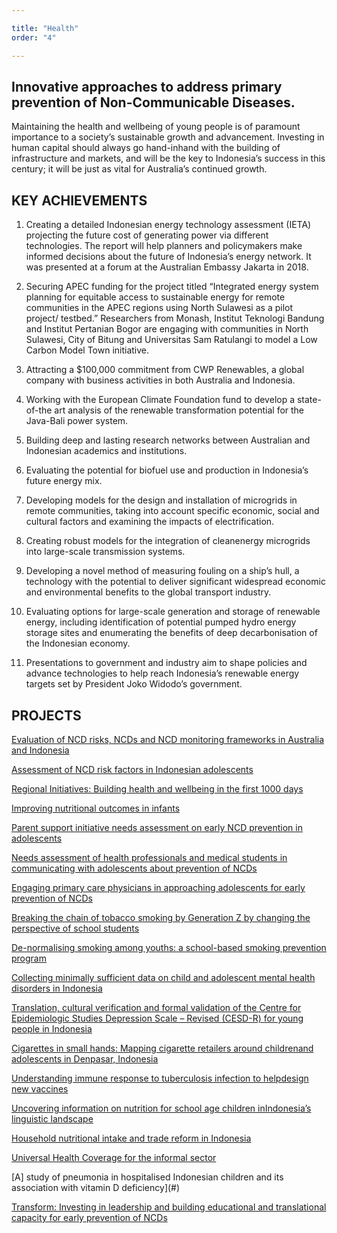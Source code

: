 ```yaml
---

title: "Health"
order: "4"

---
```

<div id="top-target"></div>

## Innovative approaches to address primary prevention of Non-Communicable Diseases.

Maintaining the health and wellbeing of young people is of paramount importance to a society’s sustainable growth and advancement. Investing in human capital should always go hand-inhand with the building of infrastructure and markets, and will be the key to Indonesia’s success in this century; it will be just as vital for Australia’s continued growth.<!--more-->

## KEY ACHIEVEMENTS 
1. Creating a detailed Indonesian energy technology assessment (IETA) projecting the future cost of generating power via different technologies. The report will help planners and policymakers make informed decisions about the future of Indonesia’s energy network. It was presented at a forum at the Australian Embassy Jakarta in 2018.

1. Securing APEC funding for the project titled “Integrated energy system planning for equitable access to sustainable energy for remote communities in the APEC regions using North Sulawesi as a pilot project/ testbed.” Researchers from Monash, Institut Teknologi Bandung and Institut Pertanian Bogor are engaging with communities in North Sulawesi, City of Bitung and Universitas Sam Ratulangi to model a Low Carbon Model Town initiative. 

1. Attracting a $100,000 commitment from CWP Renewables, a global company with business activities in both Australia and Indonesia. 

1. Working with the European Climate Foundation fund to develop a state-of-the art analysis of the renewable transformation potential for the Java-Bali power system. 

1. Building deep and lasting research networks between Australian and Indonesian academics and institutions. 

1. Evaluating the potential for biofuel use and production in Indonesia’s future energy mix. 

1. Developing models for the design and installation of microgrids in remote communities, taking into account specific economic, social and cultural factors and examining the impacts of electrification. 

1. Creating robust models for the integration of cleanenergy microgrids into large-scale transmission systems. 

1. Developing a novel method of measuring fouling on a ship’s hull, a technology with the potential to deliver significant widespread economic and environmental benefits to the global transport industry. 

1. Evaluating options for large-scale generation and storage of renewable energy, including identification of potential pumped hydro energy storage sites and enumerating the benefits of deep decarbonisation of the Indonesian economy. 

1. Presentations to government and industry aim to shape policies and advance technologies to help reach Indonesia’s renewable energy targets set by President Joko Widodo’s government. 

<div id="bot-target"></div>

## PROJECTS

[Evaluation of NCD risks, NCDs and NCD monitoring frameworks in Australia and Indonesia](#)

[Assessment of NCD risk factors in Indonesian adolescents](#)

[Regional Initiatives: Building health and wellbeing in the first 1000 days](#)

[Improving nutritional outcomes in infants](#)

[Parent support initiative needs assessment on early NCD prevention in adolescents](#)

[Needs assessment of health professionals and medical students in communicating with adolescents about prevention of NCDs](#)

[Engaging primary care physicians in approaching adolescents for early prevention of NCDs](#)

[Breaking the chain of tobacco smoking by Generation Z by changing the perspective of school students](#)

[De-normalising smoking among youths: a school-based smoking prevention program](#)

[Collecting minimally sufficient data on child and adolescent mental health disorders in Indonesia](#)

[Translation, cultural verification and formal validation of the Centre for Epidemiologic Studies Depression Scale – Revised (CESD-R) for young people in Indonesia](#)

[Cigarettes in small hands: Mapping cigarette retailers around childrenand adolescents in Denpasar, Indonesia](#)

[Understanding immune response to tuberculosis infection to helpdesign new vaccines](#)

[Uncovering information on nutrition for school age children inIndonesia’s linguistic landscape](#)

[Household nutritional intake and trade reform in Indonesia](#)

[Universal Health Coverage for the informal sector](#)

[A] study of pneumonia in hospitalised Indonesian children and its association with vitamin D deficiency](#)

[Transform: Investing in leadership and building educational and translational capacity for early prevention of NCDs](#)
